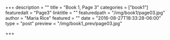 +++
description = ""
title = "Book 1, Page 3"
categories = ["book1"]
featuredalt = "Page3"
linktitle = ""
featuredpath = "/img/book1/page03.jpg"
author = "Maria Rice"
featured = ""
date = "2016-08-27T18:33:28-06:00"
type = "post"
preview = "/img/book1_prev/page03.jpg"

+++

